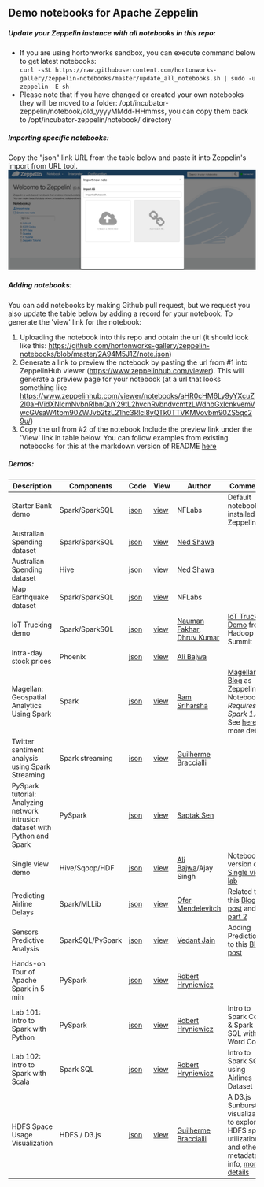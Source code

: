 ## Demo notebooks for Apache Zeppelin
##### Update your Zeppelin instance with all notebooks in this repo:
  - If you are using hortonworks sandbox, you can execute command below to get latest notebooks: </br>
  `curl -sSL https://raw.githubusercontent.com/hortonworks-gallery/zeppelin-notebooks/master/update_all_notebooks.sh | sudo -u zeppelin -E sh`
  - Please note that if you have changed or created your own notebooks they will be moved to a folder: /opt/incubator-zeppelin/notebook/old_yyyyMMdd-HHmmss, you can copy them back to /opt/incubator-zeppelin/notebook/ directory

##### Importing specific notebooks:
Copy the "json" link URL from the table below and paste it into Zeppelin's import from URL tool.
![Import UI](/screenshots/import.png?raw=true)

##### Adding notebooks:
You can add notebooks by making Github pull request, but we request you also update the table below by adding a record for your notebook. To generate the 'view' link for the notebook:

1. Uploading the notebook into this repo and obtain the url (it should look like this: https://github.com/hortonworks-gallery/zeppelin-notebooks/blob/master/2A94M5J1Z/note.json)
2. Generate a link to preview the notebook by pasting the url from #1 into ZeppelinHub viewer (https://www.zeppelinhub.com/viewer). This will generate a preview page for your notebook (at a url that looks something like https://www.zeppelinhub.com/viewer/notebooks/aHR0cHM6Ly9yYXcuZ2l0aHVidXNlcmNvbnRlbnQuY29tL2hvcnRvbndvcmtzLWdhbGxlcnkvemVwcGVsaW4tbm90ZWJvb2tzL21hc3Rlci8yQTk0TTVKMVovbm90ZS5qc29u/)
3. Copy the url from #2 of the notebook Include the preview link under the 'View' link in table below. You can follow examples from existing notebooks for this at the markdown version of README [here](https://raw.githubusercontent.com/hortonworks-gallery/zeppelin-notebooks/master/README.md)


##### Demos:

| Description	| Components | Code	| View	| Author | Comments	|
| ------------- | ----- | ---------- 	| ------------  | --------  | --------  |
| Starter Bank demo | Spark/SparkSQL | [json](https://github.com/hortonworks-gallery/zeppelin-notebooks/raw/master/2A94M5J1Z/note.json) | [view](https://www.zeppelinhub.com/viewer/notebooks/aHR0cHM6Ly9yYXcuZ2l0aHVidXNlcmNvbnRlbnQuY29tL2hvcnRvbndvcmtzLWdhbGxlcnkvemVwcGVsaW4tbm90ZWJvb2tzL21hc3Rlci8yQTk0TTVKMVovbm90ZS5qc29u/) | NFLabs | Default notebook installed by Zeppelin |
| Australian Spending dataset | Spark/SparkSQL | [json](https://github.com/hortonworks-gallery/zeppelin-notebooks/blob/master/2ANTDG878/note.json) | [view](https://www.zeppelinhub.com/viewer/notebooks/aHR0cHM6Ly9yYXcuZ2l0aHVidXNlcmNvbnRlbnQuY29tL2hvcnRvbndvcmtzLWdhbGxlcnkvemVwcGVsaW4tbm90ZWJvb2tzL21hc3Rlci8yQU5UREc4Nzgvbm90ZS5qc29u/) | [Ned Shawa](https://twitter.com/nedshawa) |  |
| Australian Spending dataset | Hive | [json](https://github.com/hortonworks-gallery/zeppelin-notebooks/blob/master/2ANT56EHN/note.json) | [view](https://www.zeppelinhub.com/viewer/notebooks/aHR0cHM6Ly9yYXcuZ2l0aHVidXNlcmNvbnRlbnQuY29tL2hvcnRvbndvcmtzLWdhbGxlcnkvemVwcGVsaW4tbm90ZWJvb2tzL21hc3Rlci8yQU5UNTZFSE4vbm90ZS5qc29u/) | [Ned Shawa](https://twitter.com/nedshawa) |  |
| Map Earthquake dataset | Spark/SparkSQL | [json](https://github.com/hortonworks-gallery/zeppelin-notebooks/blob/master/2ANTDG878/note.json) | [view](https://www.zeppelinhub.com/viewer/notebooks/aHR0cHM6Ly9yYXcuZ2l0aHVidXNlcmNvbnRlbnQuY29tL2hvcnRvbndvcmtzLWdhbGxlcnkvemVwcGVsaW4tbm90ZWJvb2tzL21hc3Rlci8yQVBGVE4zTlkvbm90ZS5qc29u/) | NFLabs | |
| IoT Trucking demo | Spark/SparkSQL | [json](https://github.com/hortonworks-gallery/zeppelin-notebooks/blob/master/2AS5TY6AQ/note.json) | [view](https://www.zeppelinhub.com/viewer/notebooks/aHR0cHM6Ly9yYXcuZ2l0aHVidXNlcmNvbnRlbnQuY29tL2hvcnRvbndvcmtzLWdhbGxlcnkvemVwcGVsaW4tbm90ZWJvb2tzL21hc3Rlci8yQVM1VFk2QVEvbm90ZS5qc29u/) | [Nauman Fakhar](https://github.com/nfakhar), [Dhruv Kumar](https://github.com/DhruvKumar) | [IoT Truck Demo](https://github.com/hortonworks-gallery/iot-truck-streaming) from Hadoop Summit |
| Intra-day stock prices | Phoenix | [json](https://raw.githubusercontent.com/hortonworks-gallery/zeppelin-notebooks/master/2B21B3AYC/note.json) | [view](https://www.zeppelinhub.com/viewer/notebooks/aHR0cHM6Ly9yYXcuZ2l0aHVidXNlcmNvbnRlbnQuY29tL2hvcnRvbndvcmtzLWdhbGxlcnkvemVwcGVsaW4tbm90ZWJvb2tzL21hc3Rlci8yQjIxQjNBWUMvbm90ZS5qc29u/) | [Ali Bajwa](https://github.com/abajwa-hw) |  |
| Magellan: Geospatial Analytics Using Spark | Spark | [json](https://raw.githubusercontent.com/hortonworks-gallery/zeppelin-notebooks/master/2B4TWGC8M/note.json) | [view](https://www.zeppelinhub.com/viewer/notebooks/aHR0cHM6Ly9yYXcuZ2l0aHVidXNlcmNvbnRlbnQuY29tL2hvcnRvbndvcmtzLWdhbGxlcnkvemVwcGVsaW4tbm90ZWJvb2tzL21hc3Rlci8yQjRUV0dDOE0vbm90ZS5qc29u) | [Ram Sriharsha](https://github.com/harsha2010) | [Magellan Blog](http://hortonworks.com/blog/magellan-geospatial-analytics-in-spark/) as Zeppelin Notebook. *Requires Spark 1.4.1* See [here](https://github.com/harsha2010/magellan) for more details |
| Twitter sentiment analysis using Spark Streaming | Spark streaming | [json](https://raw.githubusercontent.com/hortonworks-gallery/zeppelin-notebooks/master/2B522V3X8/note.json) | [view](https://www.zeppelinhub.com/viewer/notebooks/aHR0cHM6Ly9yYXcuZ2l0aHVidXNlcmNvbnRlbnQuY29tL2hvcnRvbndvcmtzLWdhbGxlcnkvemVwcGVsaW4tbm90ZWJvb2tzL21hc3Rlci8yQjUyMlYzWDgvbm90ZS5qc29u) | [Guilherme Braccialli](https://github.com/gbraccialli) | |
| PySpark tutorial: Analyzing network intrusion dataset with Python and Spark  | PySpark | [json](https://raw.githubusercontent.com/hortonworks-gallery/zeppelin-notebooks/master/2B48PF7SN/note.json) | [view](https://www.zeppelinhub.com/viewer/notebooks/aHR0cHM6Ly9yYXcuZ2l0aHVidXNlcmNvbnRlbnQuY29tL2hvcnRvbndvcmtzLWdhbGxlcnkvemVwcGVsaW4tbm90ZWJvb2tzL21hc3Rlci8yQjQ4UEY3U04vbm90ZS5qc29u) | [Saptak Sen](https://github.com/saptak) | |
| Single view demo | Hive/Sqoop/HDF | [json](https://raw.githubusercontent.com/hortonworks-gallery/zeppelin-notebooks/master/2BBBW75VS/note.json) | [view](https://www.zeppelinhub.com/viewer/notebooks/aHR0cHM6Ly9yYXcuZ2l0aHVidXNlcmNvbnRlbnQuY29tL2hvcnRvbndvcmtzLWdhbGxlcnkvemVwcGVsaW4tbm90ZWJvb2tzL21hc3Rlci8yQkJCVzc1VlMvbm90ZS5qc29u)  | [Ali Bajwa](https://github.com/abajwa-hw)/Ajay Singh | Notebook version of [Single view lab](https://github.com/abajwa-hw/single-view-demo) |
| Predicting Airline Delays | Spark/MLLib | [json](https://raw.githubusercontent.com/hortonworks-gallery/zeppelin-notebooks/master/2BB5CUPUW/note.json) | [view](https://www.zeppelinhub.com/viewer/notebooks/aHR0cHM6Ly9yYXcuZ2l0aHVidXNlcmNvbnRlbnQuY29tL2hvcnRvbndvcmtzLWdhbGxlcnkvemVwcGVsaW4tbm90ZWJvb2tzL21hc3Rlci8yQkI1Q1VQVVcvbm90ZS5qc29u) | [Ofer Mendelevitch](https://github.com/ofermend) | Related to this [Blog post](http://hortonworks.com/blog/data-science-apacheh-hadoop-predicting-airline-delays/) and [part 2](http://hortonworks.com/blog/data-science-hadoop-spark-scala-part-2/) |
| Sensors Predictive Analysis | SparkSQL/PySpark | [json](https://raw.githubusercontent.com/hortonworks-gallery/zeppelin-notebooks/master/2BAVUZ7NA/note.json) | [view](https://www.zeppelinhub.com/viewer/notebooks/aHR0cHM6Ly9yYXcuZ2l0aHVidXNlcmNvbnRlbnQuY29tL2hvcnRvbndvcmtzLWdhbGxlcnkvemVwcGVsaW4tbm90ZWJvb2tzL21hc3Rlci8yQkFWVVo3TkEvbm90ZS5qc29u) | [Vedant Jain](https://github.com/vedantja) | Adding Predictions to this [Blog post](http://hortonworks.com/use-cases/sensor-data-hadoop-example/)
| Hands-on Tour of Apache Spark in 5 min | PySpark | [json](https://raw.githubusercontent.com/hortonworks-gallery/zeppelin-notebooks/master/2BEQE47HR/note.json) | [view](https://www.zeppelinhub.com/viewer/notebooks/aHR0cHM6Ly9yYXcuZ2l0aHVidXNlcmNvbnRlbnQuY29tL2hvcnRvbndvcmtzLWdhbGxlcnkvemVwcGVsaW4tbm90ZWJvb2tzL21hc3Rlci8yQkVRRTQ3SFIvbm90ZS5qc29u) | [Robert Hryniewicz](https://github.com/roberthryniewicz) |  
| Lab 101: Intro to Spark with Python | PySpark | [json](https://raw.githubusercontent.com/hortonworks-gallery/zeppelin-notebooks/master/2BFGYS3YT/note.json) | [view](https://www.zeppelinhub.com/viewer/notebooks/aHR0cHM6Ly9yYXcuZ2l0aHVidXNlcmNvbnRlbnQuY29tL2hvcnRvbndvcmtzLWdhbGxlcnkvemVwcGVsaW4tbm90ZWJvb2tzL21hc3Rlci8yQkZHWVMzWVQvbm90ZS5qc29u) | [Robert Hryniewicz](https://github.com/roberthryniewicz) | Intro to Spark Core & Spark SQL with Word Count
| Lab 102: Intro to Spark with Scala | Spark SQL | [json](https://raw.githubusercontent.com/hortonworks-gallery/zeppelin-notebooks/master/2BJVW65WS/note.json) | [view](https://www.zeppelinhub.com/viewer/notebooks/aHR0cHM6Ly9yYXcuZ2l0aHVidXNlcmNvbnRlbnQuY29tL2hvcnRvbndvcmtzLWdhbGxlcnkvemVwcGVsaW4tbm90ZWJvb2tzL21hc3Rlci8yQkpWVzY1V1Mvbm90ZS5qc29u) | [Robert Hryniewicz](https://github.com/roberthryniewicz) | Intro to Spark SQL using Airlines Dataset
| HDFS Space Usage Visualization | HDFS / D3.js | [json](https://raw.githubusercontent.com/hortonworks-gallery/zeppelin-notebooks/master/2BFAUAD4F/note.json) | [view](https://www.zeppelinhub.com/viewer/notebooks/aHR0cHM6Ly9yYXcuZ2l0aHVidXNlcmNvbnRlbnQuY29tL2hvcnRvbndvcmtzLWdhbGxlcnkvemVwcGVsaW4tbm90ZWJvb2tzL21hc3Rlci8yQkZBVUFENEYvbm90ZS5qc29u) | [Guilherme Braccialli](https://github.com/gbraccialli) | A D3.js Sunburst visualization to explore HDFS space utilization and other metadata info, [more details](https://github.com/gbraccialli/HdfsUtils/)
